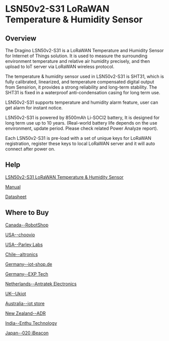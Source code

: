 # LSN50v2-S31 LoRaWAN Temperature & Humidity Sensor

## Overview
The Dragino LSN50v2-S31 is a LoRaWAN Temperature and Humidity Sensor for Internet of
Things solution. It is used to measure the surrounding environment temperature and relative air
humidity precisely, and then upload to IoT server via LoRaWAN wireless protocol.

The temperature & humidity sensor used in LSN50v2-S31 is SHT31, which is fully calibrated,
linearized, and temperature compensated digital output from Sensirion, it provides a strong
reliability and long-term stability. The SHT31 is fixed in a waterproof anti-condensation casing for
long term use.

LSN50v2-S31 supports temperature and humidity alarm feature, user can get alarm for instant
notice.

LSN50v2-S31 is powered by 8500mAh Li-SOCI2 battery, It is designed for long term use up to 10
years. (Real-world battery life depends on the use environment, update period. Please check
related Power Analyze report).

Each LSN50v2-S31 is pre-load with a set of unique keys for LoRaWAN registration, register these
keys to local LoRaWAN server and it will auto connect after power on. 

## Help
[LSN50v2-S31 LoRaWAN Temperature & Humidity Sensor](https://www.dragino.com/products/temperature-humidity-sensor/item/169-lsn50v2-s31.html)

[Manual](https://www.dragino.com/downloads/downloads/LoRa_End_Node/LSN50v2-S31/LSN50v2_S31_LoRaWAN_Temperature_Manual_v1.2.pdf)

[Datasheet](https://www.dragino.com/downloads/downloads/LoRa_End_Node/LSN50v2-S31/Datasheet_LSN50v2-S31_LoRaWAN_Temperature_Humidity_Sensor.pdf)


## Where to Buy

[Canada--RobotShop](https://www.robotshop.com/en/dragino-technology.html)

[USA--choovio](https://www.choovio.com/product/lsn50v2-s31-lorawan-temperature-humidity-sensor/)

[USA--Parley Labs](https://shop.parleylabs.com/collections/dragino)

[Chile--altronics](https://altronics.cl/index.php?route=product/search&search=dragino)

[Germany--iot-shop.de](https://iot-shop.de/shop/category/marke-dragino-105)

[Germany--EXP Tech](https://www.exp-tech.de/plattformen/lora/10113/lsn50v2-s31-eu868-lorawan-temperature-humidity-sensor)

[Netherlands--Antratek Electronics](https://www.antratek.nl/lsn50v2-s31-lorawan-temperature-humidity-sensor)

[UK--Ukiot](https://www.ukiot.store/product/lsn50v2-s31-lorawan-temperature-humidity-sensor/)

[Australia--iot store](https://www.iot-store.com.au/collections/dragino/products/lsn50v2-s31-lorawan-temperature-humidity-sensor)

[New Zealand--ADR](https://www.adriley.co.nz/products-and-services/iot-range)

[India--Enthu Technology](https://www.enthutech.in/zh_HK/shop/product/lorawan-temperature-humidity-sensor-1821)

[Japan--020 iBeacon](https://www.thethingsnetwork.org/device-repository/devices/dragino/lsn50v2-s31/)
